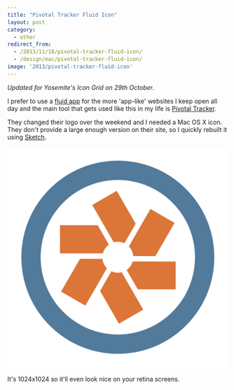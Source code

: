 ```yaml
---
title: "Pivotal Tracker Fluid Icon"
layout: post
category:
  - other
redirect_from:
  - /2013/11/18/pivotal-tracker-fluid-icon/
  - /design/mac/pivotal-tracker-fluid-icon/
image: '2013/pivotal-tracker-fluid-icon'
---
```


_Updated for Yosemite's Icon Grid on 29th October._

I prefer to use a [fluid app](http://fluidapp.com) for the more 'app-like' websites I keep open all day and the main tool that gets used like this in my life is [Pivotal Tracker](http://pivotaltracker.com).

They changed their logo over the weekend and I needed a Mac OS X icon. They don't provide a large enough version on their site, so I quickly rebuilt it using [Sketch](http://www.bohemiancoding.com/sketch/).

[![Pivotal Tracker 2013: Fluid Icon](/images/2013/pivotal-tracker-fluid-icon-2013.png)](/images/2013/pivotal-tracker-fluid-icon-2013.png)

It's 1024x1024 so it'll even look nice on your retina screens.
